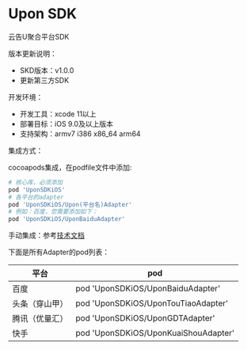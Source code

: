 # Upon SDK
云告U聚合平台SDK

版本更新说明：

- SKD版本：v1.0.0
- 更新第三方SDK

开发环境：

- 开发工具：xcode 11以上
- 部署目标：iOS 9.0及以上版本
- 支持架构：armv7 i386 x86_64 arm64

集成方式：

cocoapods集成，在podfile文件中添加:

```ruby
# 核心库，必须添加
pod 'UponSDKiOS'
# 各平台的adapter
pod 'UponSDKiOS/Upon(平台名)Adapter'
# 例如：百度，您需要添加如下：
pod 'UponSDKiOS/UponBaiduAdapter'
```

手动集成：参考[技术文档](http://doc.dev.uponad.com/#/UPON/iOS/ios_sdk_config_access)

下面是所有Adapter的pod列表：

| 平台           | pod                                  |
| -------------- | ------------------------------------ |
| 百度           | pod 'UponSDKiOS/UponBaiduAdapter'    |
| 头条（穿山甲） | pod 'UponSDKiOS/UponTouTiaoAdapter'  |
| 腾讯（优量汇） | pod 'UponSDKiOS/UponGDTAdapter'      |
| 快手           | pod 'UponSDKiOS/UponKuaiShouAdapter' |

